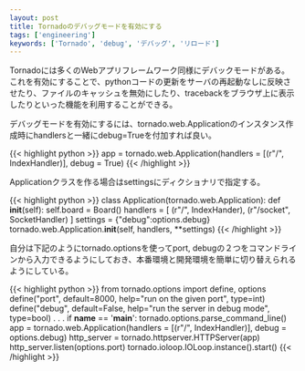 ```yaml
---
layout: post
title: Tornadoのデバッグモードを有効にする
tags: ['engineering']
keywords: ['Tornado', 'debug', 'デバッグ', 'リロード']
---
```


Tornadoには多くのWebアプリフレームワーク同様にデバックモードがある。これを有効にすることで、pythonコードの更新をサーバの再起動なしに反映させたり、ファイルのキャッシュを無効にしたり、tracebackをブラウザ上に表示したりといった機能を利用することができる。

デバッグモードを有効にするには、tornado.web.Applicationのインスタンス作成時にhandlersと一緒にdebug=Trueを付加すれば良い。

{{< highlight python >}}
app = tornado.web.Application(handlers = [(r"/",  IndexHandler)], debug = True)
{{< /highlight >}}

Applicationクラスを作る場合はsettingsにディクショナリで指定する。

{{< highlight python >}}
class Application(tornado.web.Application):
    def __init__(self):
        self.board = Board()
        handlers = [
            (r"/", IndexHander),
            (r"/socket", SocketHandler)
        ]
        settings = {"debug":options.debug}
        tornado.web.Application.__init__(self, handlers, **settings)
{{< /highlight >}}

自分は下記のようにtornado.optionsを使ってport, debugの２つをコマンドラインから入力できるようにしておき、本番環境と開発環境を簡単に切り替えられるようにしている。

{{< highlight python >}}
from tornado.options import define, options
define("port", default=8000, help="run on the given port", type=int)
define("debug", default=False, help="run the server in debug mode", type=bool)
.
.
.
if __name__ == '__main__':
    tornado.options.parse_command_line()
    app = tornado.web.Application(handlers = [(r"/",  IndexHandler)], debug = options.debug)
    http_server = tornado.httpserver.HTTPServer(app)
    http_server.listen(options.port)
    tornado.ioloop.IOLoop.instance().start()
{{< /highlight >}}
